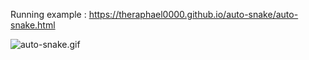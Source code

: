 Running example : https://theraphael0000.github.io/auto-snake/auto-snake.html

![auto-snake.gif](auto-snake.gif)
